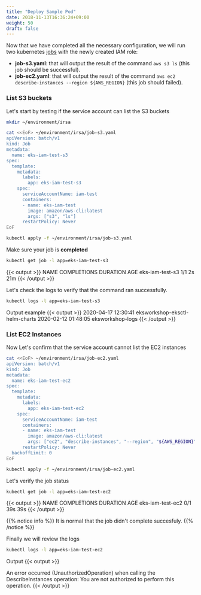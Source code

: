 ```yaml
---
title: "Deploy Sample Pod"
date: 2018-11-13T16:36:24+09:00
weight: 50
draft: false
---
```


Now that we have completed all the necessary configuration, we will run two kubernetes [jobs](https://kubernetes.io/docs/concepts/workloads/controllers/job/) with the newly created IAM role:

* **job-s3.yaml**: that will output the result of the command `aws s3 ls` (this job should be successful).
* **job-ec2.yaml**: that will output the result of the command `aws ec2 describe-instances --region ${AWS_REGION}` (this job should failed).

### List S3 buckets

Let's start by testing if the service account can list the S3 buckets

```bash
mkdir ~/environment/irsa

cat <<EoF> ~/environment/irsa/job-s3.yaml
apiVersion: batch/v1
kind: Job
metadata:
  name: eks-iam-test-s3
spec:
  template:
    metadata:
      labels:
        app: eks-iam-test-s3
    spec:
      serviceAccountName: iam-test
      containers:
      - name: eks-iam-test
        image: amazon/aws-cli:latest
        args: ["s3", "ls"]
      restartPolicy: Never
EoF

kubectl apply -f ~/environment/irsa/job-s3.yaml
```

Make sure your job  is **completed**

```bash
kubectl get job -l app=eks-iam-test-s3
```

{{< output >}}
NAME              COMPLETIONS   DURATION   AGE
eks-iam-test-s3   1/1           2s         21m
{{< /output >}}

Let's check the logs to verify that the command ran successfully.

```bash
kubectl logs -l app=eks-iam-test-s3
```

Output example
{{< output >}}
2020-04-17 12:30:41 eksworkshop-eksctl-helm-charts
2020-02-12 01:48:05 eksworkshop-logs
{{< /output >}}

### List EC2 Instances

Now Let's confirm that the service account cannot list the EC2 instances

```bash
cat <<EoF> ~/environment/irsa/job-ec2.yaml
apiVersion: batch/v1
kind: Job
metadata:
  name: eks-iam-test-ec2
spec:
  template:
    metadata:
      labels:
        app: eks-iam-test-ec2
    spec:
      serviceAccountName: iam-test
      containers:
      - name: eks-iam-test
        image: amazon/aws-cli:latest
        args: ["ec2", "describe-instances", "--region", "${AWS_REGION}"]
      restartPolicy: Never
  backoffLimit: 0
EoF

kubectl apply -f ~/environment/irsa/job-ec2.yaml
```

Let's verify the job status

```bash
kubectl get job -l app=eks-iam-test-ec2
```

{{< output >}}
NAME               COMPLETIONS   DURATION   AGE
eks-iam-test-ec2   0/1           39s        39s
{{< /output >}}

{{% notice info %}}
It is normal that the job didn't complete succesfuly.
{{% /notice %}}


Finally we will review the logs

```bash
kubectl logs -l app=eks-iam-test-ec2
```

Output
{{< output >}}

An error occurred (UnauthorizedOperation) when calling the DescribeInstances operation: You are not authorized to perform this operation.
{{< /output >}}
